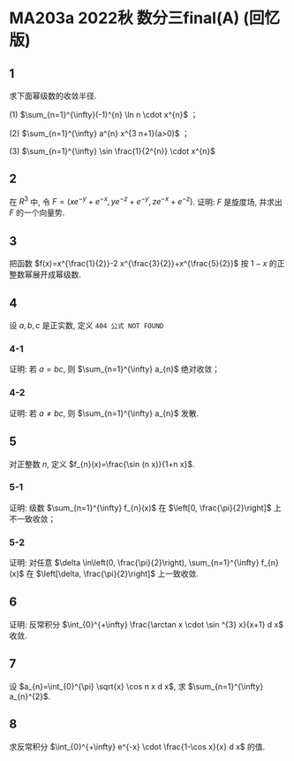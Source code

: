 # MA203a 2022秋 数分三final(A) (回忆版)

## 1

求下面幂级数的收敛半径.

(1) $\sum_{n=1}^{\infty}(-1)^{n} \ln n \cdot x^{n}$ ；

(2) $\sum_{n=1}^{\infty} a^{n} x^{3 n+1}(a>0)$ ；

(3) $\sum_{n=1}^{\infty} \sin \frac{1}{2^{n}} \cdot x^{n}$

## 2

在 $R^{3}$ 中, 令 $F=\left(x e^{-y}+e^{-x}, y e^{-z}+e^{-y}, z e^{-x}+e^{-z}\right)$. 证明: $F$ 是旋度场, 并求出 $F$ 的一个向量势.

## 3

把函数 $f(x)=x^{\frac{1}{2}}-2 x^{\frac{3}{2}}+x^{\frac{5}{2}}$ 按 $1-x$ 的正整数幂展开成幂级数.

## 4

设 $a, b, c$ 是正实数, 定义 `404 公式 NOT FOUND`

### 4-1

证明: 若 $a=b c$, 则 $\sum_{n=1}^{\infty} a_{n}$ 绝对收敛；

### 4-2

证明: 若 $a \neq b c$, 则 $\sum_{n=1}^{\infty} a_{n}$ 发散.

## 5

对正整数 $n$, 定义 $f_{n}(x)=\frac{\sin (n x)}{1+n x}$.

### 5-1

证明: 级数 $\sum_{n=1}^{\infty} f_{n}(x)$ 在 $\left[0, \frac{\pi}{2}\right]$ 上不一致收敛；

### 5-2

证明: 对任意 $\delta \in\left(0, \frac{\pi}{2}\right), \sum_{n=1}^{\infty} f_{n}(x)$ 在 $\left[\delta, \frac{\pi}{2}\right]$ 上一致收敛.

## 6

证明: 反常积分 $\int_{0}^{+\infty} \frac{\arctan x \cdot \sin ^{3} x}{x+1} d x$ 收敛.

## 7

设 $a_{n}=\int_{0}^{\pi} \sqrt{x} \cos n x d x$, 求 $\sum_{n=1}^{\infty} a_{n}^{2}$.

## 8

求反常积分 $\int_{0}^{+\infty} e^{-x} \cdot \frac{1-\cos x}{x} d x$ 的值.
